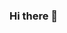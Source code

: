 ### Hi there 👋

<!--
**cristovazz172/cristovazz172** is a ✨ _special_ ✨ repository because its `README.md` (this file) appears on your GitHub profile.

Here are some ideas to get you started:

:waning_crescent_moon: 
